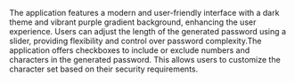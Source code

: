 
The application features a modern and user-friendly interface with a dark theme and vibrant purple gradient background, enhancing the user experience. Users can adjust the length of the generated password using a slider, providing flexibility and control over password complexity.The application offers checkboxes to include or exclude numbers and characters in the generated password. This allows users to customize the character set based on their security requirements.